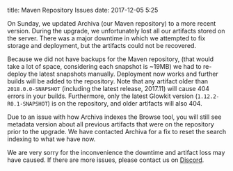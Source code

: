 title: Maven Repository Issues
date: 2017-12-05 5:25

On Sunday, we updated Archiva (our Maven repository) to a more recent version. During the upgrade, we unfortunately lost all our artifacts stored on the server. There was a major downtime in which we attempted to fix storage and deployment, but the artifacts could not be recovered.

Because we did not have backups for the Maven repository, (that would take a lot of space, considering each snapshot is ~19MB) we had to re-deploy the latest snapshots manually.
Deployment now works and further builds will be added to the repository. Note that any artifact older than `2018.0.0-SNAPSHOT` (including the latest release, 2017.11) will cause 404 errors in your builds.
Furthermore, only the latest Glowkit version (`1.12.2-R0.1-SNAPSHOT`) is on the repository, and older artifacts will also 404.

Due to an issue with how Archiva indexes the Browse tool, you will still see metadata version about all previous artifacts that were on the repository prior to the upgrade. We have contacted Archiva for a fix to reset the search indexing to what we have now.

We are very sorry for the inconvenience the downtime and artifact loss may have caused. If there are more issues, please contact us on [Discord](https://discord.gg/TFJqhsC).

